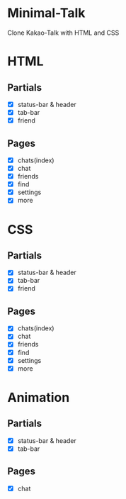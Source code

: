 <!-- @format -->

# Minimal-Talk

Clone Kakao-Talk with HTML and CSS

# HTML

## Partials

- [x] status-bar & header
- [x] tab-bar
- [x] friend

## Pages

- [x] chats(index)
- [x] chat
- [x] friends
- [x] find
- [x] settings
- [x] more

# CSS

## Partials

- [x] status-bar & header
- [x] tab-bar
- [x] friend

## Pages

- [x] chats(index)
- [x] chat
- [x] friends
- [x] find
- [x] settings
- [x] more

# Animation

## Partials

- [x] status-bar & header
- [x] tab-bar

## Pages

- [x] chat

